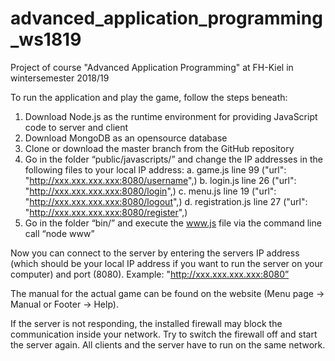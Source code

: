 # advanced_application_programming_ws1819
Project of course "Advanced Application Programming" at FH-Kiel in wintersemester 2018/19

To run the application and play the game, follow the steps beneath:

1.	Download Node.js as the runtime environment for providing JavaScript code to server and client
2.	Download MongoDB as an opensource database
3.	Clone or download the master branch from the GitHub repository
4.	Go in the folder “public/javascripts/” and change the IP addresses in the following files to your local IP address:
  a.	game.js line 99 ("url": "http://xxx.xxx.xxx.xxx:8080/username",)
  b.	login.js line 26 ("url": "http://xxx.xxx.xxx.xxx:8080/login",)
  c.	menu.js line 19 ("url": "http://xxx.xxx.xxx.xxx:8080/logout",)
  d.	registration.js line 27 ("url": "http://xxx.xxx.xxx.xxx:8080/register",)
5.	Go in the folder “bin/” and execute the www.js file via the command line call “node www”

Now you can connect to the server by entering the servers IP address (which should be your local IP address if you want to run the server on your computer) and port (8080). Example: "http://xxx.xxx.xxx.xxx:8080”

The manual for the actual game can be found on the website (Menu page -> Manual or Footer -> Help).

If the server is not responding, the installed firewall may block the communication inside your network. Try to switch the firewall off and start the server again. All clients and the server have to run on the same network.
